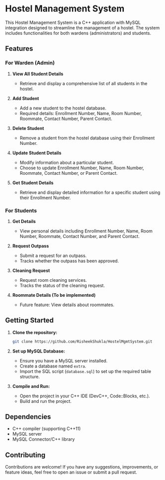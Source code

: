 # Hostel Management System

This Hostel Management System is a C++ application with MySQL integration designed to streamline the management of a hostel. The system includes functionalities for both wardens (administrators) and students.

## Features

### For Warden (Admin)

1. **View All Student Details**
   - Retrieve and display a comprehensive list of all students in the hostel.

2. **Add Student**
   - Add a new student to the hostel database.
   - Required details: Enrollment Number, Name, Room Number, Roommate, Contact Number, Parent Contact.

3. **Delete Student**
   - Remove a student from the hostel database using their Enrollment Number.

4. **Update Student Details**
   - Modify information about a particular student.
   - Choose to update Enrollment Number, Name, Room Number, Roommate, Contact Number, or Parent Contact.

5. **Get Student Details**
   - Retrieve and display detailed information for a specific student using their Enrollment Number.

### For Students

1. **Get Details**
   - View personal details including Enrollment Number, Name, Room Number, Roommate, Contact Number, and Parent Contact.

2. **Request Outpass**
   - Submit a request for an outpass.
   - Tracks whether the outpass has been approved.

3. **Cleaning Request**
   - Request room cleaning services.
   - Tracks the status of the cleaning request.

4. **Roommate Details (To be implemented)**
   - Future feature: View details about roommates.

## Getting Started

1. **Clone the repository:**

    ```bash
    git clone https://github.com/RisheekShukla/HostelMgmtSystem.git
    ```

2. **Set up MySQL Database:**
   - Ensure you have a MySQL server installed.
   - Create a database named `extra`.
   - Import the SQL script (`database.sql`) to set up the required table structure.

3. **Compile and Run:**
   - Open the project in your C++ IDE (DevC++, Code::Blocks, etc.).
   - Build and run the project.

## Dependencies

- C++ compiler (supporting C++11)
- MySQL server
- MySQL Connector/C++ library

## Contributing

Contributions are welcome! If you have any suggestions, improvements, or feature ideas, feel free to open an issue or submit a pull request.

